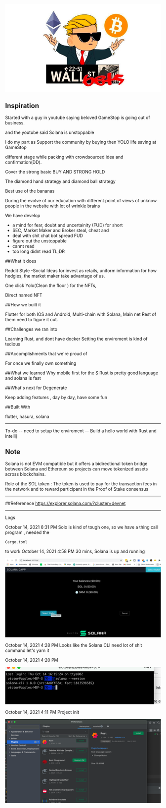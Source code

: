 ![lets's go](github_image/wsb_logo.png)

## Inspiration

Started with a guy in youtube saying beloved GameStop is going out of business.

and the youtube said Solana is unstoppable

I do my part as Support the community by buying then YOLO life saving at GameStop

different stage while packing with crowdsourced idea and confirmation(DD).

Cover the strong basic BUY AND STRONG HOLD

The diamond hand strategy and diamond ball strategy

Best use of the bananas

During the evolve of our education with different point of views of unknow people in the website with lot of wrinkle brains

We have develop

- a mind for fear, doubt and uncertainity (FUD) for short
- SEC, Market Maker and Broker steal, cheat and 
- deal with shit chat bot spread FUD
- figure out the unstoppable
- cannt read
- too long didnt read TL;DR

##What it does

Reddit Style -Social Ideas for invest as retails, uniform information for how hedgies, the market maker take advantage of us.

One click Yolo(Clean the floor ) for the NFTs,

Direct named NFT


##How we built it

Flutter for both IOS and Android, Multi-chain with Solana, Main net Rest of them need to figure it out.

##Challenges we ran into

Learning Rust, and dont have docker Setting the enviroment is kind of tedious

##Accomplishments that we're proud of

For once we finally own something

##What we learned
Why mobile first for the S
Rust is pretty good language and solana is fast

##What's next for Degenerate

Keep adding features , day by day, have some fun

##Built With

flutter, hasura, solana

----
To-do
-- need to setup the enviroment
-- Build a hello world  with Rust and intellij

## Note
Solana is not EVM compatible but it offers a 
bidirectional token bridge between Solana and 
Ethereum so projects can move tokenized assets across blockchains.

Role of the SOL token : The token is used to pay for the transaction fees 
in the network and to reward participant in the Proof of Stake consensus


----
##Referenece
https://explorer.solana.com/?cluster=devnet


----
Logs

October 14, 2021 6:31 PM
Solo is kind of tough one, 
so we have a thing call program , needed the
```
Cargo.toml 
```
to work 
October 14, 2021 4:58 PM
30 mins, Solana is up and running

![30 mins](github_image/solana_up_and_running.png)


October 14, 2021 4:28 PM
Looks like the Solana CLI need lot of shit command
let's yarn it

October 14, 2021 4:20 PM

![Take 9 mins to get solana  CLI works!!](github_image/solana_works.png)

October 14, 2021 4:11 PM
Project init

![Beloved Intellij support Rust](github_image/intellijrust.png)



